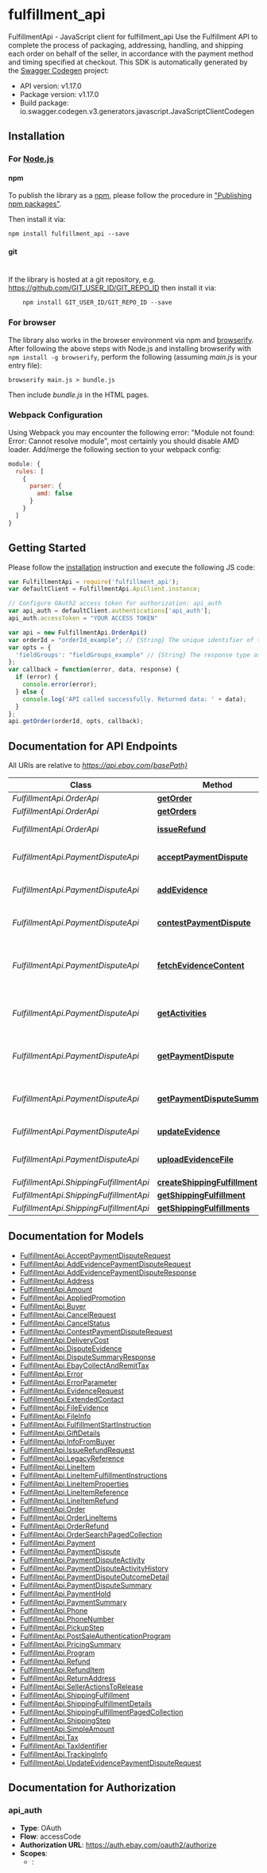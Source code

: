 # fulfillment_api

FulfillmentApi - JavaScript client for fulfillment_api
Use the Fulfillment API to complete the process of packaging, addressing, handling, and shipping each order on behalf of the seller, in accordance with the payment method and timing specified at checkout.
This SDK is automatically generated by the [Swagger Codegen](https://github.com/swagger-api/swagger-codegen) project:

- API version: v1.17.0
- Package version: v1.17.0
- Build package: io.swagger.codegen.v3.generators.javascript.JavaScriptClientCodegen

## Installation

### For [Node.js](https://nodejs.org/)

#### npm

To publish the library as a [npm](https://www.npmjs.com/),
please follow the procedure in ["Publishing npm packages"](https://docs.npmjs.com/getting-started/publishing-npm-packages).

Then install it via:

```shell
npm install fulfillment_api --save
```

#### git
#
If the library is hosted at a git repository, e.g.
https://github.com/GIT_USER_ID/GIT_REPO_ID
then install it via:

```shell
    npm install GIT_USER_ID/GIT_REPO_ID --save
```

### For browser

The library also works in the browser environment via npm and [browserify](http://browserify.org/). After following
the above steps with Node.js and installing browserify with `npm install -g browserify`,
perform the following (assuming *main.js* is your entry file):

```shell
browserify main.js > bundle.js
```

Then include *bundle.js* in the HTML pages.

### Webpack Configuration

Using Webpack you may encounter the following error: "Module not found: Error:
Cannot resolve module", most certainly you should disable AMD loader. Add/merge
the following section to your webpack config:

```javascript
module: {
  rules: [
    {
      parser: {
        amd: false
      }
    }
  ]
}
```

## Getting Started

Please follow the [installation](#installation) instruction and execute the following JS code:

```javascript
var FulfillmentApi = require('fulfillment_api');
var defaultClient = FulfillmentApi.ApiClient.instance;

// Configure OAuth2 access token for authorization: api_auth
var api_auth = defaultClient.authentications['api_auth'];
api_auth.accessToken = "YOUR ACCESS TOKEN"

var api = new FulfillmentApi.OrderApi()
var orderId = "orderId_example"; // {String} The unique identifier of the order. Order ID values are shown in My eBay/Seller Hub, and are also returned by the getOrders method in the orders.orderId field. Note: A new order ID format was introduced to all eBay APIs (legacy and REST) in June 2019. In REST APIs that return Order IDs, including the Fulfillment API, all order IDs are returned in the new format, but the getOrder method will accept both the legacy and new format order ID. The new format is a non-parsable string, globally unique across all eBay marketplaces, and consistent for both single line item and multiple line item orders. These order identifiers will be automatically generated after buyer payment, and unlike in the past, instead of just being known and exposed to the seller, these unique order identifiers will also be known and used/referenced by the buyer and eBay customer support.
var opts = { 
  'fieldGroups': "fieldGroups_example" // {String} The response type associated with the order. The only presently supported value is TAX_BREAKDOWN. This type returns a breakdown of tax and fee values associated with the order.
};
var callback = function(error, data, response) {
  if (error) {
    console.error(error);
  } else {
    console.log('API called successfully. Returned data: ' + data);
  }
};
api.getOrder(orderId, opts, callback);
```

## Documentation for API Endpoints

All URIs are relative to *https://api.ebay.com{basePath}*

Class | Method | HTTP request | Description
------------ | ------------- | ------------- | -------------
*FulfillmentApi.OrderApi* | [**getOrder**](docs/OrderApi.md#getOrder) | **GET** /order/{orderId} | 
*FulfillmentApi.OrderApi* | [**getOrders**](docs/OrderApi.md#getOrders) | **GET** /order | 
*FulfillmentApi.OrderApi* | [**issueRefund**](docs/OrderApi.md#issueRefund) | **POST** /order/{order_id}/issue_refund | Issue Refund
*FulfillmentApi.PaymentDisputeApi* | [**acceptPaymentDispute**](docs/PaymentDisputeApi.md#acceptPaymentDispute) | **POST** /payment_dispute/{payment_dispute_id}/accept | Accept Payment Dispute
*FulfillmentApi.PaymentDisputeApi* | [**addEvidence**](docs/PaymentDisputeApi.md#addEvidence) | **POST** /payment_dispute/{payment_dispute_id}/add_evidence | Add an Evidence File
*FulfillmentApi.PaymentDisputeApi* | [**contestPaymentDispute**](docs/PaymentDisputeApi.md#contestPaymentDispute) | **POST** /payment_dispute/{payment_dispute_id}/contest | Contest Payment Dispute
*FulfillmentApi.PaymentDisputeApi* | [**fetchEvidenceContent**](docs/PaymentDisputeApi.md#fetchEvidenceContent) | **GET** /payment_dispute/{payment_dispute_id}/fetch_evidence_content | Get Payment Dispute Evidence File
*FulfillmentApi.PaymentDisputeApi* | [**getActivities**](docs/PaymentDisputeApi.md#getActivities) | **GET** /payment_dispute/{payment_dispute_id}/activity | Get Payment Dispute Activity
*FulfillmentApi.PaymentDisputeApi* | [**getPaymentDispute**](docs/PaymentDisputeApi.md#getPaymentDispute) | **GET** /payment_dispute/{payment_dispute_id} | Get Payment Dispute Details
*FulfillmentApi.PaymentDisputeApi* | [**getPaymentDisputeSummaries**](docs/PaymentDisputeApi.md#getPaymentDisputeSummaries) | **GET** /payment_dispute_summary | Search Payment Dispute by Filters
*FulfillmentApi.PaymentDisputeApi* | [**updateEvidence**](docs/PaymentDisputeApi.md#updateEvidence) | **POST** /payment_dispute/{payment_dispute_id}/update_evidence | Update evidence
*FulfillmentApi.PaymentDisputeApi* | [**uploadEvidenceFile**](docs/PaymentDisputeApi.md#uploadEvidenceFile) | **POST** /payment_dispute/{payment_dispute_id}/upload_evidence_file | Upload an Evidence File
*FulfillmentApi.ShippingFulfillmentApi* | [**createShippingFulfillment**](docs/ShippingFulfillmentApi.md#createShippingFulfillment) | **POST** /order/{orderId}/shipping_fulfillment | 
*FulfillmentApi.ShippingFulfillmentApi* | [**getShippingFulfillment**](docs/ShippingFulfillmentApi.md#getShippingFulfillment) | **GET** /order/{orderId}/shipping_fulfillment/{fulfillmentId} | 
*FulfillmentApi.ShippingFulfillmentApi* | [**getShippingFulfillments**](docs/ShippingFulfillmentApi.md#getShippingFulfillments) | **GET** /order/{orderId}/shipping_fulfillment | 

## Documentation for Models

 - [FulfillmentApi.AcceptPaymentDisputeRequest](docs/AcceptPaymentDisputeRequest.md)
 - [FulfillmentApi.AddEvidencePaymentDisputeRequest](docs/AddEvidencePaymentDisputeRequest.md)
 - [FulfillmentApi.AddEvidencePaymentDisputeResponse](docs/AddEvidencePaymentDisputeResponse.md)
 - [FulfillmentApi.Address](docs/Address.md)
 - [FulfillmentApi.Amount](docs/Amount.md)
 - [FulfillmentApi.AppliedPromotion](docs/AppliedPromotion.md)
 - [FulfillmentApi.Buyer](docs/Buyer.md)
 - [FulfillmentApi.CancelRequest](docs/CancelRequest.md)
 - [FulfillmentApi.CancelStatus](docs/CancelStatus.md)
 - [FulfillmentApi.ContestPaymentDisputeRequest](docs/ContestPaymentDisputeRequest.md)
 - [FulfillmentApi.DeliveryCost](docs/DeliveryCost.md)
 - [FulfillmentApi.DisputeEvidence](docs/DisputeEvidence.md)
 - [FulfillmentApi.DisputeSummaryResponse](docs/DisputeSummaryResponse.md)
 - [FulfillmentApi.EbayCollectAndRemitTax](docs/EbayCollectAndRemitTax.md)
 - [FulfillmentApi.Error](docs/Error.md)
 - [FulfillmentApi.ErrorParameter](docs/ErrorParameter.md)
 - [FulfillmentApi.EvidenceRequest](docs/EvidenceRequest.md)
 - [FulfillmentApi.ExtendedContact](docs/ExtendedContact.md)
 - [FulfillmentApi.FileEvidence](docs/FileEvidence.md)
 - [FulfillmentApi.FileInfo](docs/FileInfo.md)
 - [FulfillmentApi.FulfillmentStartInstruction](docs/FulfillmentStartInstruction.md)
 - [FulfillmentApi.GiftDetails](docs/GiftDetails.md)
 - [FulfillmentApi.InfoFromBuyer](docs/InfoFromBuyer.md)
 - [FulfillmentApi.IssueRefundRequest](docs/IssueRefundRequest.md)
 - [FulfillmentApi.LegacyReference](docs/LegacyReference.md)
 - [FulfillmentApi.LineItem](docs/LineItem.md)
 - [FulfillmentApi.LineItemFulfillmentInstructions](docs/LineItemFulfillmentInstructions.md)
 - [FulfillmentApi.LineItemProperties](docs/LineItemProperties.md)
 - [FulfillmentApi.LineItemReference](docs/LineItemReference.md)
 - [FulfillmentApi.LineItemRefund](docs/LineItemRefund.md)
 - [FulfillmentApi.Order](docs/Order.md)
 - [FulfillmentApi.OrderLineItems](docs/OrderLineItems.md)
 - [FulfillmentApi.OrderRefund](docs/OrderRefund.md)
 - [FulfillmentApi.OrderSearchPagedCollection](docs/OrderSearchPagedCollection.md)
 - [FulfillmentApi.Payment](docs/Payment.md)
 - [FulfillmentApi.PaymentDispute](docs/PaymentDispute.md)
 - [FulfillmentApi.PaymentDisputeActivity](docs/PaymentDisputeActivity.md)
 - [FulfillmentApi.PaymentDisputeActivityHistory](docs/PaymentDisputeActivityHistory.md)
 - [FulfillmentApi.PaymentDisputeOutcomeDetail](docs/PaymentDisputeOutcomeDetail.md)
 - [FulfillmentApi.PaymentDisputeSummary](docs/PaymentDisputeSummary.md)
 - [FulfillmentApi.PaymentHold](docs/PaymentHold.md)
 - [FulfillmentApi.PaymentSummary](docs/PaymentSummary.md)
 - [FulfillmentApi.Phone](docs/Phone.md)
 - [FulfillmentApi.PhoneNumber](docs/PhoneNumber.md)
 - [FulfillmentApi.PickupStep](docs/PickupStep.md)
 - [FulfillmentApi.PostSaleAuthenticationProgram](docs/PostSaleAuthenticationProgram.md)
 - [FulfillmentApi.PricingSummary](docs/PricingSummary.md)
 - [FulfillmentApi.Program](docs/Program.md)
 - [FulfillmentApi.Refund](docs/Refund.md)
 - [FulfillmentApi.RefundItem](docs/RefundItem.md)
 - [FulfillmentApi.ReturnAddress](docs/ReturnAddress.md)
 - [FulfillmentApi.SellerActionsToRelease](docs/SellerActionsToRelease.md)
 - [FulfillmentApi.ShippingFulfillment](docs/ShippingFulfillment.md)
 - [FulfillmentApi.ShippingFulfillmentDetails](docs/ShippingFulfillmentDetails.md)
 - [FulfillmentApi.ShippingFulfillmentPagedCollection](docs/ShippingFulfillmentPagedCollection.md)
 - [FulfillmentApi.ShippingStep](docs/ShippingStep.md)
 - [FulfillmentApi.SimpleAmount](docs/SimpleAmount.md)
 - [FulfillmentApi.Tax](docs/Tax.md)
 - [FulfillmentApi.TaxIdentifier](docs/TaxIdentifier.md)
 - [FulfillmentApi.TrackingInfo](docs/TrackingInfo.md)
 - [FulfillmentApi.UpdateEvidencePaymentDisputeRequest](docs/UpdateEvidencePaymentDisputeRequest.md)

## Documentation for Authorization


### api_auth

- **Type**: OAuth
- **Flow**: accessCode
- **Authorization URL**: https://auth.ebay.com/oauth2/authorize
- **Scopes**: 
  - : 

